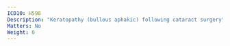 ```yaml
---
ICD10: H590
Description: "Keratopathy (bullous aphakic) following cataract surgery"
Matters: No
Weight: 0
---
```

